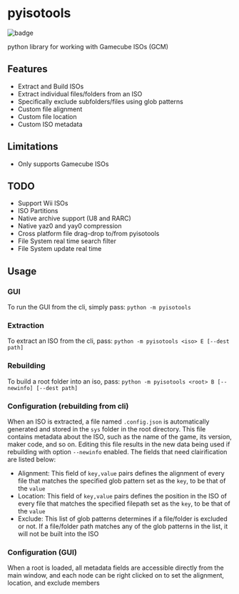 # pyisotools

![badge](https://img.shields.io/endpoint?url=https://gist.githubusercontent.com/JoshuaMKW/c0db8774048c6d42759903ca1b6a21e9/raw/pylint.json)

python library for working with Gamecube ISOs (GCM)

## Features

- Extract and Build ISOs
- Extract individual files/folders from an ISO
- Specifically exclude subfolders/files using glob patterns
- Custom file alignment
- Custom file location
- Custom ISO metadata

## Limitations

- Only supports Gamecube ISOs

## TODO

- Support Wii ISOs
- ISO Partitions
- Native archive support (U8 and RARC)
- Native yaz0 and yay0 compression
- Cross platform file drag-drop to/from pyisotools
- File System real time search filter
- File System update real time

## Usage

### GUI

To run the GUI from the cli, simply pass: `python -m pyisotools`

### Extraction

To extract an ISO from the cli, pass: `python -m pyisotools <iso> E [--dest path]`

### Rebuilding

To build a root folder into an iso, pass: `python -m pyisotools <root> B [--newinfo] [--dest path]`

### Configuration (rebuilding from cli)

When an ISO is extracted, a file named `.config.json` is automatically generated and stored in the `sys` folder in the root directory. This file contains metadata about the ISO, such as the name of the game, its version, maker code, and so on. Editing this file results in the new data being used if rebuilding with option `--newinfo` enabled. The fields that need clairification are listed below:

- Alignment: This field of `key,value` pairs defines the alignment of every file that matches the specified glob pattern set as the `key`, to be that of the `value`
- Location: This field of `key,value` pairs defines the position in the ISO of every file that matches the specified filepath set as the `key`, to be that of the `value`
- Exclude: This list of glob patterns determines if a file/folder is excluded or not. If a file/folder path matches any of the glob patterns in the list, it will not be built into the ISO

### Configuration (GUI)

When a root is loaded, all metadata fields are accessible directly from the main window, and each node can be right clicked on to set the alignment, location, and exclude members
